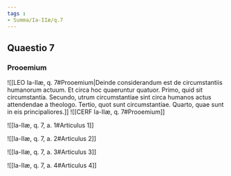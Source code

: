 ```yaml
---
tags : 
- Summa/Ia-IIæ/q.7
---
```


## Quaestio 7

### Prooemium

![[LEO Ia-IIæ, q. 7#Prooemium|Deinde considerandum est de circumstantiis humanorum actuum. Et circa hoc quaeruntur quatuor. Primo, quid sit circumstantia. Secundo, utrum circumstantiae sint circa humanos actus attendendae a theologo. Tertio, quot sunt circumstantiae. Quarto, quae sunt in eis principaliores.]]
![[CERF Ia-IIæ, q. 7#Prooemium]]

![[Ia-IIæ, q. 7, a. 1#Articulus 1]]

![[Ia-IIæ, q. 7, a. 2#Articulus 2]]

![[Ia-IIæ, q. 7, a. 3#Articulus 3]]

![[Ia-IIæ, q. 7, a. 4#Articulus 4]]

